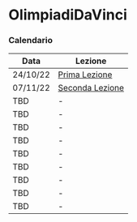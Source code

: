 # OlimpiadiDaVinci

### Calendario

| Data | Lezione |
|------|---------|
| 24/10/22 | [Prima Lezione](https://www.imdb.com/title/tt3568052/) |
| 07/11/22 | [Seconda Lezione](https://github.com/CawaAlreadyTaken/NodeJS_Open/tree/main/PrimaLezione) |
| TBD | - |
| TBD | - |
| TBD | - |
| TBD | - |
| TBD | - |
| TBD | - |
| TBD | - |
| TBD | - |
| TBD | - |
